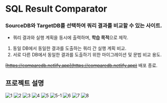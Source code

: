 
# SQL Result Comparator

### SourceDB와 TargetDB를 선택하여 **쿼리 결과를 비교**할 수 있는 사이트.
- 쿼리 결과와 실행 계획을 동시에 출력하며, **학습 목적**으로 제작.
1.	동일 DB에서 동일한 결과를 도출하는 쿼리 간 실행 계획 비교.
2.	서로 다른 DB에서 동일한 결과를 도출하기 위한 마이그레이션 및 문법 비교 용도.


~~[https://comparedb.netlify.app](https://comparedb.netlify.app)~~ 배포 종료.

## 프로젝트 설명

![1](img/1.png)
![2](img/2.png)
![3](img/3.png)
![4](img/4.png)
![5](img/5.png)
![5-1](img/5-1.png)
![6](img/6.png)
![7](img/7.png)
![8](img/8.png)
